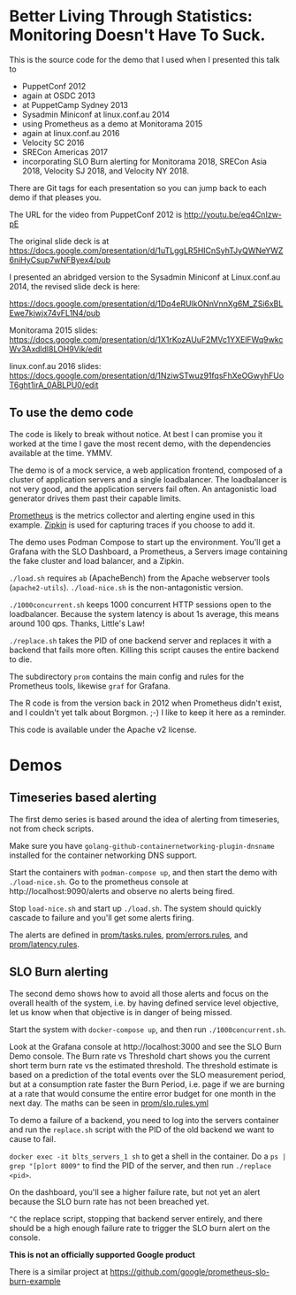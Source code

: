 Better Living Through Statistics: Monitoring Doesn't Have To Suck.
==================================================================

This is the source code for the demo that I used when I presented this talk to

* PuppetConf 2012
* again at OSDC 2013
* at PuppetCamp Sydney 2013
* Sysadmin Miniconf at linux.conf.au 2014
* using Prometheus as a demo at Monitorama 2015
* again at linux.conf.au 2016
* Velocity SC 2016
* SRECon Americas 2017
* incorporating SLO Burn alerting for Monitorama 2018, SRECon Asia 2018, Velocity SJ 2018, and Velocity NY 2018.

There are Git tags for each presentation so you can jump back to each demo if that pleases you.

The URL for the video from PuppetConf 2012 is http://youtu.be/eq4CnIzw-pE

The original slide deck is at https://docs.google.com/presentation/d/1uTLggLR5HICnSyhTJyQWNeYWZ6niHyCsup7wNFByex4/pub

I presented an abridged version to the Sysadmin Miniconf at Linux.conf.au 2014, the revised slide deck is here:

https://docs.google.com/presentation/d/1Dq4eRUlkONnVnnXg6M_ZSi6xBLEwe7kjwjx74vFL1N4/pub

Monitorama 2015 slides: https://docs.google.com/presentation/d/1X1rKozAUuF2MVc1YXElFWq9wkcWv3Axdldl8LOH9Vik/edit

linux.conf.au 2016 slides: https://docs.google.com/presentation/d/1NziwSTwuz91fqsFhXeOGwyhFUoT6ght1irA_0ABLPU0/edit

To use the demo code
--------------------

The code is likely to break without notice.  At best I can promise you it worked at the time I gave the most recent demo, with the dependencies available at the time.  YMMV.

The demo is of a mock service, a web application frontend, composed of a
cluster of application servers and a single loadbalancer.  The loadbalancer is
not very good, and the application servers fail often.  An antagonistic load
generator drives them past their capable limits.

[Prometheus](http://prometheus.io) is the metrics collector and alerting engine
used in this example.  [Zipkin](http://zipkin.io) is used for capturing traces
if you choose to add it.

The demo uses Podman Compose to start up the environment.  You'll get a Grafana with the SLO Dashboard, a Prometheus, a Servers image containing the fake cluster and load balancer, and a Zipkin.

`./load.sh` requires `ab` (ApacheBench) from the Apache webserver tools (`apache2-utils`).  `./load-nice.sh` is the non-antagonistic version.

`./1000concurrent.sh` keeps 1000 concurrent HTTP sessions open to the loadbalancer.  Because the system latency is about 1s average, this means around 100 qps.  Thanks, Little's Law!

`./replace.sh` takes the PID of one backend server and replaces it with a backend that fails more often.  Killing this script causes the entire backend to die.

The subdirectory `prom` contains the main config and rules for the Prometheus tools, likewise `graf` for Grafana.

The R code is from the version back in 2012 when Prometheus didn't exist, and I couldn't yet talk about Borgmon. ;-)  I like to keep it here as a reminder.

This code is available under the Apache v2 license.

# Demos

## Timeseries based alerting

The first demo series is based around the idea of alerting from timeseries, not from check scripts.

Make sure you have `golang-github-containernetworking-plugin-dnsname` installed for the container networking DNS support.

Start the containers with `podman-compose up`, and then start the demo with `./load-nice.sh`.  Go to the prometheus console at http://localhost:9090/alerts and observe no alerts being fired.

Stop `load-nice.sh` and start up `./load.sh`.  The system should quickly cascade to failure and you'll get some alerts firing.

The alerts are defined in [prom/tasks.rules](prom/tasks.rules), [prom/errors.rules](prom/errors.rules), and [prom/latency.rules](prom/latency.rules).

## SLO Burn alerting

The second demo shows how to avoid all those alerts and focus on the overall health of the system, i.e. by having defined service level objective, let us know when that objective is in danger of being missed.

Start the system with `docker-compose up`, and then run `./1000concurrent.sh`.

Look at the Grafana console at http://localhost:3000 and see the SLO Burn Demo console.  The Burn rate vs Threshold chart shows you the current short term burn rate vs the estimated threshold.  The threshold estimate is based on a prediction of the total events over the SLO measurement period, but at a consumption rate faster the Burn Period, i.e. page if we are burning at a rate that would consume the entire error budget for one month in the next day.  The maths can be seen in [prom/slo.rules.yml](prom/slo.rules.yml)

To demo a failure of a backend, you need to log into the servers container and run the `replace.sh` script with the PID of the old backend we want to cause to fail.

`docker exec -it blts_servers_1 sh` to get a shell in the container.  Do a `ps | grep "[p]ort 8009"` to find the PID of the server, and then run `./replace <pid>`.

On the dashboard, you'll see a higher failure rate, but not yet an alert because the SLO burn rate has not been breached yet.

`^C` the replace script, stopping that backend server entirely, and there should be a high enough failure rate to trigger the SLO burn alert on the console.



**This is not an officially supported Google product**

There is a similar project at https://github.com/google/prometheus-slo-burn-example
